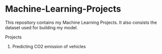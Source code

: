 # Machine-Learning-Projects

This repository contains my Machine Learning Projects.
It also consists the dataset used for building my model.

Projects
1. Predicting CO2 emission of vehicles
